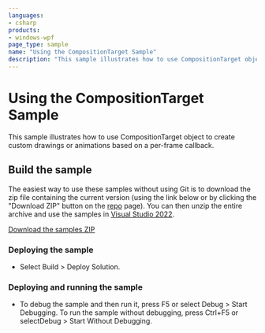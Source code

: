 ```yaml
---
languages:
- csharp
products:
- windows-wpf
page_type: sample
name: "Using the CompositionTarget Sample"        
description: "This sample illustrates how to use CompositionTarget object to create custom drawings or animations based on a per-frame callback."
---
```

# Using the CompositionTarget Sample
This sample illustrates how to use CompositionTarget object to create custom drawings or animations based on a per-frame callback.

## Build the sample
The easiest way to use these samples without using Git is to download the zip file containing the current version (using the link below or by clicking the "Download ZIP" button on the [repo](https://github.com/microsoft/WPF-Samples?tab=readme-ov-file) page). You can then unzip the entire archive and use the samples in [Visual Studio 2022](https://www.visualstudio.com/wpf-vs).

[Download the samples ZIP](../../archive/main.zip)

### Deploying the sample
- Select Build > Deploy Solution. 

### Deploying and running the sample
- To debug the sample and then run it, press F5 or select Debug >  Start Debugging. To run the sample without debugging, press Ctrl+F5 or selectDebug > Start Without Debugging. 


